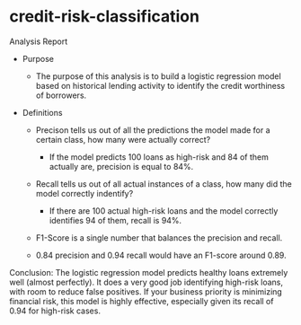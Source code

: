 # credit-risk-classification
Analysis Report
- Purpose
  - The purpose of this analysis is to build a logistic regression model based on historical lending activity to identify the credit worthiness of borrowers.

- Definitions
  - Precison tells us out of all the predictions the model made for a certain class, how many were actually correct?
      - If the model predicts 100 loans as high-risk and 84 of them actually are, precision is equal to 84%.

  - Recall tells us out of all actual instances of a class, how many did the model correctly indentify?
    - If there are 100 actual high-risk loans and the model correctly identifies 94 of them, recall is 94%.

  - F1-Score is a single number that balances the precision and recall.
  -   0.84 precision and 0.94 recall would have an F1-score around 0.89.
 

Conclusion:
The logistic regression model predicts healthy loans extremely well (almost perfectly). It does a very good job identifying high-risk loans, with room to reduce false positives.
If your business priority is minimizing financial risk, this model is highly effective, especially given its recall of 0.94 for high-risk cases.
